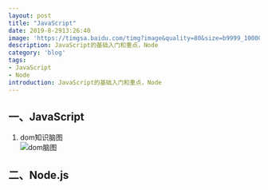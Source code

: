 ```yaml
---
layout: post
title: "JavaScript"
date: 2019-8-2913:26:40
image: 'https://timgsa.baidu.com/timg?image&quality=80&size=b9999_10000&sec=1567052365369&di=0312ebcfd4ff246fbd6d05167d0028b0&imgtype=0&src=http%3A%2F%2Fstatic.open-open.com%2Fnews%2FuploadImg%2F20150930%2F20150930102200_733.png'
description: JavaScript的基础入门和重点，Node
category: 'blog'
tags:
- JavaScript
- Node
introduction: JavaScript的基础入门和重点，Node
---
```


## 一、JavaScript
1. dom知识脑图  
![dom脑图](https://atts.w3cschool.cn/attachments/image/20160809/1470709730442234.gif)

## 二、Node.js







